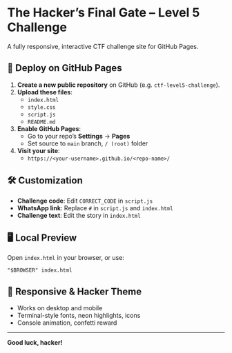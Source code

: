 # The Hacker’s Final Gate – Level 5 Challenge

A fully responsive, interactive CTF challenge site for GitHub Pages.

## 🚀 Deploy on GitHub Pages

1. **Create a new public repository** on GitHub (e.g. `ctf-level5-challenge`).
2. **Upload these files**:  
   - `index.html`  
   - `style.css`  
   - `script.js`  
   - `README.md`
3. **Enable GitHub Pages**:  
   - Go to your repo’s **Settings** → **Pages**  
   - Set source to `main` branch, `/ (root)` folder
4. **Visit your site**:  
   - `https://<your-username>.github.io/<repo-name>/`

## 🛠️ Customization

- **Challenge code**: Edit `CORRECT_CODE` in `script.js`
- **WhatsApp link**: Replace `#` in `script.js` and `index.html`
- **Challenge text**: Edit the story in `index.html`

## 🖥️ Local Preview

Open `index.html` in your browser, or use:
```
"$BROWSER" index.html
```

## 📱 Responsive & Hacker Theme

- Works on desktop and mobile
- Terminal-style fonts, neon highlights, icons
- Console animation, confetti reward

---

**Good luck, hacker!**
